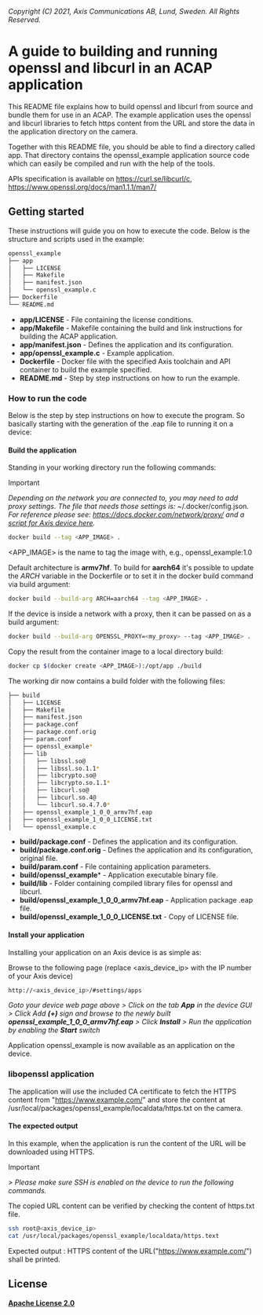  *Copyright (C) 2021, Axis Communications AB, Lund, Sweden. All Rights Reserved.*

# A guide to building and running openssl and libcurl in an ACAP application

This README file explains how to build openssl and libcurl from source and bundle them for use in an ACAP. The example application uses the openssl and libcurl
libraries to fetch https content from the URL and store the data in the application directory on the camera.

Together with this README file, you should be able to find a directory called app. That directory contains the openssl_example application source code which can easily
be compiled and run with the help of the tools.

APIs specification is available on https://curl.se/libcurl/c, https://www.openssl.org/docs/man1.1.1/man7/

## Getting started

These instructions will guide you on how to execute the code. Below is the structure and scripts used in the example:

```bash
openssl_example
├── app
│   ├── LICENSE
│   ├── Makefile
│   ├── manifest.json
│   └── openssl_example.c
├── Dockerfile
└── README.md
```

* **app/LICENSE**           - File containing the license conditions.
* **app/Makefile**          - Makefile containing the build and link instructions for building the ACAP application.
* **app/manifest.json**     - Defines the application and its configuration.
* **app/openssl_example.c** - Example application.
* **Dockerfile**            - Docker file with the specified Axis toolchain and API container to build the example specified.
* **README.md**             - Step by step instructions on how to run the example.

### How to run the code

Below is the step by step instructions on how to execute the program. So basically starting with the generation of the .eap file to running it on a device:

#### Build the application

Standing in your working directory run the following commands:

> [!IMPORTANT]
> *Depending on the network you are connected to, you may need to add proxy settings.
The file that needs those settings is:* ~/.docker/config.json. *For
reference please see: https://docs.docker.com/network/proxy/ and a
[script for Axis device here](../../FAQs.md#HowcanIset-upnetworkproxysettingsontheAxisdevice?).*

```bash
docker build --tag <APP_IMAGE> .
```

<APP_IMAGE> is the name to tag the image with, e.g., openssl_example:1.0

Default architecture is **armv7hf**. To build for **aarch64** it's possible to
update the *ARCH* variable in the Dockerfile or to set it in the docker build
command via build argument:

```bash
docker build --build-arg ARCH=aarch64 --tag <APP_IMAGE> .
```

If the device is inside a network with a proxy, then it can be passed on as a build argument:

```bash
docker build --build-arg OPENSSL_PROXY=<my_proxy> --tag <APP_IMAGE> .
```

Copy the result from the container image to a local directory build:

```bash
docker cp $(docker create <APP_IMAGE>):/opt/app ./build
```

The working dir now contains a build folder with the following files:

```bash
├── build
│   ├── LICENSE
│   ├── Makefile
│   ├── manifest.json
│   ├── package.conf
│   ├── package.conf.orig
│   ├── param.conf
│   ├── openssl_example*
│   ├── lib
│   │   ├── libssl.so@
│   │   ├── libssl.so.1.1*
│   │   ├── libcrypto.so@
│   │   ├── libcrypto.so.1.1*
│   │   ├── libcurl.so@
│   │   ├── libcurl.so.4@
│   │   └── libcurl.so.4.7.0*
│   ├── openssl_example_1_0_0_armv7hf.eap
│   ├── openssl_example_1_0_0_LICENSE.txt
│   └── openssl_example.c

```

* **build/package.conf** - Defines the application and its configuration.
* **build/package.conf.orig** - Defines the application and its configuration, original file.
* **build/param.conf** - File containing application parameters.
* **build/openssl_example*** - Application executable binary file.
* **build/lib** - Folder containing compiled library files for openssl and libcurl.
* **build/openssl_example_1_0_0_armv7hf.eap** - Application package .eap file.
* **build/openssl_example_1_0_0_LICENSE.txt** - Copy of LICENSE file.

#### Install your application

Installing your application on an Axis device is as simple as:

Browse to the following page (replace <axis_device_ip> with the IP number of your Axis device)

```bash
http://<axis_device_ip>/#settings/apps
```

*Goto your device web page above > Click on the tab **App** in the device GUI > Click Add **(+)** sign and browse to
the newly built **openssl_example_1_0_0_armv7hf.eap** > Click **Install** > Run the application by enabling the **Start** switch*

Application openssl_example is now available as an application on the device.

### libopenssl application

The application will use the included CA certificate to fetch the HTTPS content from "https://www.example.com/" and store the content at /usr/local/packages/openssl_example/localdata/https.txt on the camera.

#### The expected output

In this example, when the application is run the content of the URL will be downloaded using HTTPS.

>[!IMPORTANT]
*> Please make sure SSH is enabled on the device to run the following commands.*

The copied URL content can be verified by checking the content of https.txt file.

```bash
ssh root@<axis_device_ip>
cat /usr/local/packages/openssl_example/localdata/https.text
```

Expected output : HTTPS content of the URL("https://www.example.com/") shall be printed.

## License

**[Apache License 2.0](../../LICENSE)**
